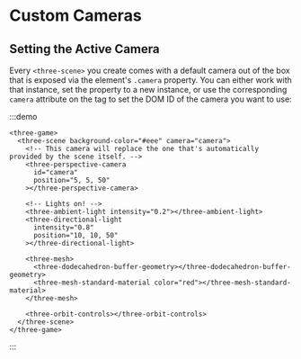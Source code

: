 # Custom Cameras

## Setting the Active Camera

Every `<three-scene>` you create comes with a default camera out of the box that is exposed via the element's `.camera` property. You can either work with that instance, set the property to a new instance, or use the corresponding `camera` attribute on the tag to set the DOM ID of the camera you want to use:

:::demo

```html{2,5}
<three-game>
  <three-scene background-color="#eee" camera="camera">
    <!-- This camera will replace the one that's automatically provided by the scene itself. -->
    <three-perspective-camera
      id="camera"
      position="5, 5, 50"
    ></three-perspective-camera>

    <!-- Lights on! -->
    <three-ambient-light intensity="0.2"></three-ambient-light>
    <three-directional-light
      intensity="0.8"
      position="10, 10, 50"
    ></three-directional-light>

    <three-mesh>
      <three-dodecahedron-buffer-geometry></three-dodecahedron-buffer-geometry>
      <three-mesh-standard-material color="red"></three-mesh-standard-material>
    </three-mesh>

    <three-orbit-controls></three-orbit-controls>
  </three-scene>
</three-game>
```

:::
